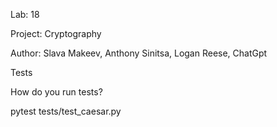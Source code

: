 Lab: 18

Project: Cryptography

Author: Slava Makeev, Anthony Sinitsa, Logan Reese, ChatGpt

Tests

How do you run tests?

pytest tests/test_caesar.py

